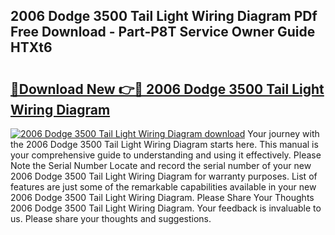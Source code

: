 ## 2006 Dodge 3500 Tail Light Wiring Diagram PDf Free Download - Part-P8T Service Owner Guide HTXt6

# <h2><a href="http://dfswoa.blite.top/?on=2006+Dodge+3500+Tail+Light+Wiring+Diagram">🔗Download New 👉🔴 2006 Dodge 3500 Tail Light Wiring Diagram</a></h2>

[![2006 Dodge 3500 Tail Light Wiring Diagram download](https://i.imgur.com/lujVjoI.png)](http://dfswoa.blite.top/?on=2006+Dodge+3500+Tail+Light+Wiring+Diagram)
Your journey with the 2006 Dodge 3500 Tail Light Wiring Diagram starts here. This manual is your comprehensive guide to understanding and using it effectively. Please Note the Serial Number Locate and record the serial number of your new 2006 Dodge 3500 Tail Light Wiring Diagram for warranty purposes. List of features are just some of the remarkable capabilities available in your new 2006 Dodge 3500 Tail Light Wiring Diagram. Please Share Your Thoughts 2006 Dodge 3500 Tail Light Wiring Diagram. Your feedback is invaluable to us. Please share your thoughts and suggestions.
